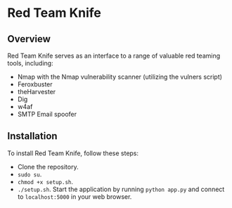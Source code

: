 # Red Team Knife

## Overview
Red Team Knife serves as an interface to a range of valuable red teaming tools, including:

- Nmap with the Nmap vulnerability scanner (utilizing the vulners script)
- Feroxbuster
- theHarvester
- Dig
- w4af
- SMTP Email spoofer

## Installation
To install Red Team Knife, follow these steps:

- Clone the repository.
- ```sudo su```.
- ```chmod +x setup.sh```.
- ```./setup.sh```.
Start the application by running ```python app.py``` and connect to ```localhost:5000``` in your web browser.

